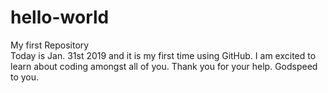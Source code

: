 # hello-world
My first Repository <br>
Today is Jan. 31st 2019 and it is my first time using GitHub. I am excited to learn about coding amongst all of you. Thank you for your help. Godspeed to you. 
